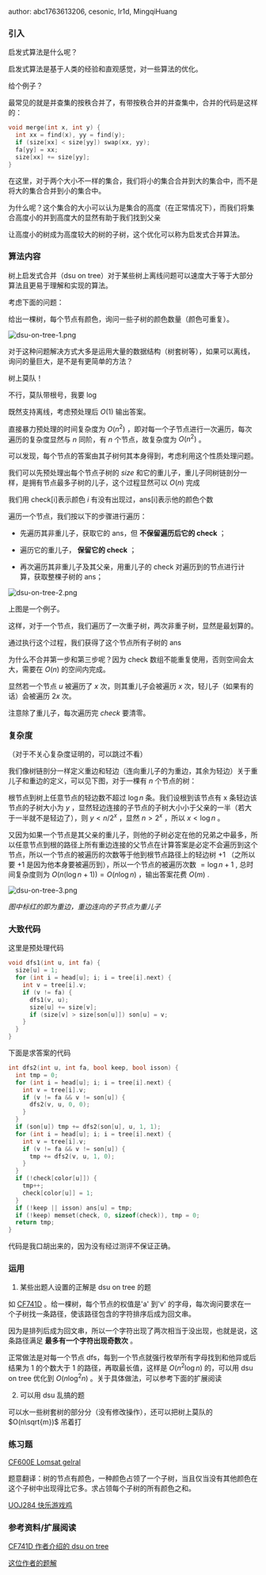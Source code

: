 author: abc1763613206, cesonic, Ir1d, MingqiHuang

### 引入

启发式算法是什么呢？

启发式算法是基于人类的经验和直观感觉，对一些算法的优化。

给个例子？

最常见的就是并查集的按秩合并了，有带按秩合并的并查集中，合并的代码是这样的：

```cpp
void merge(int x, int y) {
  int xx = find(x), yy = find(y);
  if (size[xx] < size[yy]) swap(xx, yy);
  fa[yy] = xx;
  size[xx] += size[yy];
}
```

在这里，对于两个大小不一样的集合，我们将小的集合合并到大的集合中，而不是将大的集合合并到小的集合中。

为什么呢？这个集合的大小可以认为是集合的高度（在正常情况下），而我们将集合高度小的并到高度大的显然有助于我们找到父亲

让高度小的树成为高度较大的树的子树，这个优化可以称为启发式合并算法。

### 算法内容

树上启发式合并（dsu on tree）对于某些树上离线问题可以速度大于等于大部分算法且更易于理解和实现的算法。

考虑下面的问题：

给出一棵树，每个节点有颜色，询问一些子树的颜色数量（颜色可重复）。

![dsu-on-tree-1.png](./images/dsu-on-tree-1.png)

对于这种问题解决方式大多是运用大量的数据结构（树套树等），如果可以离线，询问的量巨大，是不是有更简单的方法？

树上莫队！

不行，莫队带根号，我要 log

既然支持离线，考虑预处理后 $O(1)$ 输出答案。

直接暴力预处理的时间复杂度为 $O(n^2)$ ，即对每一个子节点进行一次遍历，每次遍历的复杂度显然与 $n$ 同阶，有 $n$ 个节点，故复杂度为 $O(n^2)$ 。

可以发现，每个节点的答案由其子树何其本身得到，考虑利用这个性质处理问题。

我们可以先预处理出每个节点子树的 $size$ 和它的重儿子，重儿子同树链剖分一样，是拥有节点最多子树的儿子，这个过程显然可以 $O(n)$ 完成

我们用 check[i]表示颜色 $i$ 有没有出现过，ans[i]表示他的颜色个数

遍历一个节点，我们按以下的步骤进行遍历：

- 先遍历其非重儿子，获取它的 ans，但 **不保留遍历后它的 check** ；

- 遍历它的重儿子， **保留它的 check** ；

- 再次遍历其非重儿子及其父亲，用重儿子的 check 对遍历到的节点进行计算，获取整棵子树的 ans；

![dsu-on-tree-2.png](./images/dsu-on-tree-2.png)

上图是一个例子。

这样，对于一个节点，我们遍历了一次重子树，两次非重子树，显然是最划算的。

通过执行这个过程，我们获得了这个节点所有子树的 ans

为什么不合并第一步和第三步呢？因为 check 数组不能重复使用，否则空间会太大，需要在 $O(n)$ 的空间内完成。

显然若一个节点 $u$ 被遍历了 $x$ 次，则其重儿子会被遍历 $x$ 次，轻儿子（如果有的话）会被遍历 $2x$ 次。

注意除了重儿子，每次遍历完 $check$ 要清零。

### 复杂度

（对于不关心复杂度证明的，可以跳过不看）

我们像树链剖分一样定义重边和轻边（连向重儿子的为重边，其余为轻边）关于重儿子和重边的定义，可以见下图，对于一棵有 $n$ 个节点的树：

根节点到树上任意节点的轻边数不超过 $\log n$ 条。我们设根到该节点有 x 条轻边该节点的子树大小为 $y$ ，显然轻边连接的子节点的子树大小小于父亲的一半（若大于一半就不是轻边了），则 $y<n/2^x$ ，显然 $n>2^x$ ，所以 $x<\log n$ 。

又因为如果一个节点是其父亲的重儿子，则他的子树必定在他的兄弟之中最多，所以任意节点到根的路径上所有重边连接的父节点在计算答案是必定不会遍历到这个节点，所以一个节点的被遍历的次数等于他到根节点路径上的轻边树 $+1$ （之所以要 $+1$ 是因为他本身要被遍历到），所以一个节点的被遍历次数 $=\log n+1$ , 总时间复杂度则为 $O(n(\log n+1))=O(n\log n)$ ，输出答案花费 $O(m)$ .

![dsu-on-tree-3.png](./images/dsu-on-tree-3.png)

*图中标红的即为重边，重边连向的子节点为重儿子*

### 大致代码

这里是预处理代码

```cpp
void dfs1(int u, int fa) {
  size[u] = 1;
  for (int i = head[u]; i; i = tree[i].next) {
    int v = tree[i].v;
    if (v != fa) {
      dfs1(v, u);
      size[u] += size[v];
      if (size[v] > size[son[u]]) son[u] = v;
    }
  }
}
```

下面是求答案的代码

```cpp
int dfs2(int u, int fa, bool keep, bool isson) {
  int tmp = 0;
  for (int i = head[u]; i; i = tree[i].next) {
    int v = tree[i].v;
    if (v != fa && v != son[u]) {
      dfs2(v, u, 0, 0);
    }
  }
  if (son[u]) tmp += dfs2(son[u], u, 1, 1);
  for (int i = head[u]; i; i = tree[i].next) {
    int v = tree[i].v;
    if (v != fa && v != son[u]) {
      tmp += dfs2(v, u, 1, 0);
    }
  }
  if (!check[color[u]]) {
    tmp++;
    check[color[u]] = 1;
  }
  if (!keep || isson) ans[u] = tmp;
  if (!keep) memset(check, 0, sizeof(check)), tmp = 0;
  return tmp;
}
```

代码是我口胡出来的，因为没有经过测评不保证正确。

### 运用

1. 某些出题人设置的正解是 dsu on tree 的题

如 [CF741D](http://codeforces.com/problemset/problem/741/D) 。给一棵树，每个节点的权值是'a' 到'v' 的字母，每次询问要求在一个子树找一条路径，使该路径包含的字符排序后成为回文串。

因为是排列后成为回文串，所以一个字符出现了两次相当于没出现，也就是说，这条路径满足 **最多有一个字符出现奇数次** 。

正常做法是对每一个节点 dfs，每到一个节点就强行枚举所有字母找到和他异或后结果为 1 的个数大于 1 的路径，再取最长值，这样是 $O(n^2\log n)$ 的，可以用 dsu on tree 优化到 $O(n\log^2n)$ 。关于具体做法，可以参考下面的扩展阅读

2. 可以用 dsu 乱搞的题

可以水一些树套树的部分分（没有修改操作），还可以把树上莫队的 $O(n\sqrt{m})$ 吊着打

### 练习题

 [CF600E Lomsat gelral](http://codeforces.com/problemset/problem/600/E) 

题意翻译：树的节点有颜色，一种颜色占领了一个子树，当且仅当没有其他颜色在这个子树中出现得比它多。求占领每个子树的所有颜色之和。

 [UOJ284 快乐游戏鸡](https://uoj.ac/problem/284) 

### 参考资料/扩展阅读

 [CF741D 作者介绍的 dsu on tree](http://codeforces.com/blog/entry/44351) 

 [这位作者的题解](http://codeforces.com/blog/entry/48871) 

